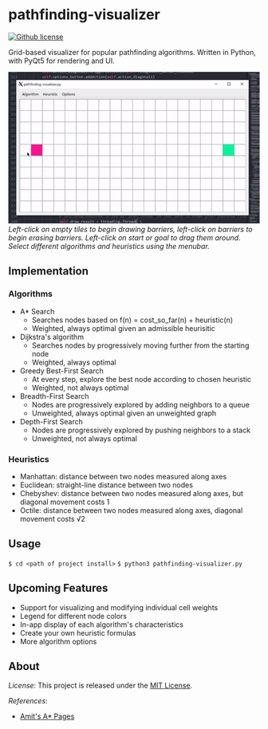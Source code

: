 # pathfinding-visualizer

[![Github license](https://img.shields.io/github/license/mashape/apistatus.svg?style=flat-square)](https://github.com/TheShepord/pathfinding-visualizer/blob/master/LICENSE)

Grid-based visualizer for popular pathfinding algorithms. Written in Python, with PyQt5 for rendering and UI.

![GIF overviewing pathfinding-visualizer's features](https://github.com/TheShepord/pathfinding-visualizer/blob/master/docs/images/pathfinding-overview.gif)
*Left-click on empty tiles to begin drawing barriers, left-click on barriers to begin erasing barriers. Left-click on start or goal to drag them around. Select different algorithms and heuristics using the menubar.*

## Implementation

### Algorithms
* A* Search
  * Searches nodes based on f(n) = cost_so_far(n) + heuristic(n)
  * Weighted, always optimal given an admissible heurisitic
* Dijkstra's algorithm
  * Searches nodes by progressively moving further from the starting node
  * Weighted, always optimal
* Greedy Best-First Search
  * At every step, explore the best node according to chosen heuristic
  * Weighted, not always optimal
* Breadth-First Search
  * Nodes are progressively explored by adding neighbors to a queue
  * Unweighted, always optimal given an unweighted graph
* Depth-First Search
  * Nodes are progressively explored by pushing neighbors to a stack
  * Unweighted, not always optimal

### Heuristics
* Manhattan: distance between two nodes measured along axes
* Euclidean: straight-line distance between two nodes
* Chebyshev: distance between two nodes measured along axes, but diagonal movement costs 1
* Octile: distance between two nodes measured along axes, diagonal movement costs &radic;2

## Usage

`$ cd <path of project install>`
`$ python3 pathfinding-visualizer.py`

## Upcoming Features

* Support for visualizing and modifying individual cell weights
* Legend for different node colors
* In-app display of each algorithm's characteristics
* Create your own heuristic formulas
* More algorithm options

## About

*License*: This project is released under the [MIT License](https://github.com/TheShepord/pathfinding-visualizer/blob/master/LICENSE).

*References*:
* [Amit's A* Pages](http://theory.stanford.edu/~amitp/GameProgramming/index.html)